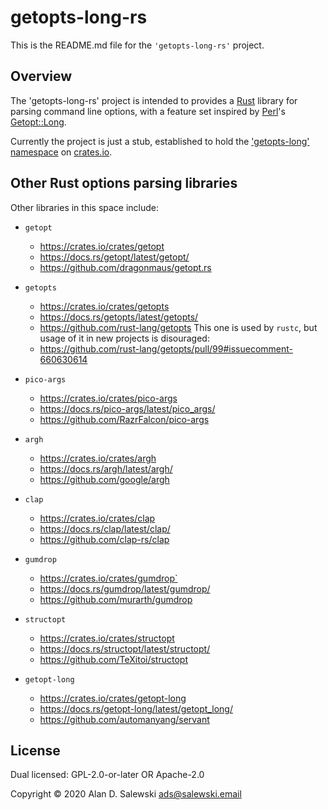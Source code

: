 # getopts-long-rs

This is the README.md file for the `'getopts-long-rs'` project.

## Overview

The 'getopts-long-rs' project is intended to provides a [Rust][rust-lang-org]
library for parsing command line options, with a feature set inspired by
[Perl][perl-org]'s [Getopt::Long][m-cpan-golong].

Currently the project is just a stub, established to hold the
['getopts-long' namespace][crates-io-golong] on [crates.io][crates-io].


## Other Rust options parsing libraries

Other libraries in this space include:

   * `getopt`
      * https://crates.io/crates/getopt
      * https://docs.rs/getopt/latest/getopt/
      * https://github.com/dragonmaus/getopt.rs

   * `getopts`
      * https://crates.io/crates/getopts
      * https://docs.rs/getopts/latest/getopts/
      * https://github.com/rust-lang/getopts
     This one is used by `rustc`, but usage of it in new projects is
     disouraged:
      * https://github.com/rust-lang/getopts/pull/99#issuecomment-660630614

   * `pico-args`
      * https://crates.io/crates/pico-args
      * https://docs.rs/pico-args/latest/pico_args/
      * https://github.com/RazrFalcon/pico-args

   * `argh`
      * https://crates.io/crates/argh
      * https://docs.rs/argh/latest/argh/
      * https://github.com/google/argh

   * `clap`
      * https://crates.io/crates/clap
      * https://docs.rs/clap/latest/clap/
      * https://github.com/clap-rs/clap

   * `gumdrop`
      * https://crates.io/crates/gumdrop`
      * https://docs.rs/gumdrop/latest/gumdrop/
      * https://github.com/murarth/gumdrop

   * `structopt`
      * https://crates.io/crates/structopt
      * https://docs.rs/structopt/latest/structopt/
      * https://github.com/TeXitoi/structopt

   * `getopt-long`
      * https://crates.io/crates/getopt-long
      * https://docs.rs/getopt-long/latest/getopt_long/
      * https://github.com/automanyang/servant


## License

Dual licensed: GPL-2.0-or-later OR Apache-2.0

Copyright © 2020 Alan D. Salewski <ads@salewski.email>


[BUGS]:         https://github.com/salewski/getopts-long-rs/blob/master/BUGS
[COPYING]:      https://github.com/salewski/getopts-long-rs/blob/master/COPYING
[HACKING]:      https://github.com/salewski/getopts-long-rs/blob/master/HACKING
[INSTALL]:      https://github.com/salewski/getopts-long-rs/blob/master/INSTALL
[NEWS]:         https://github.com/salewski/getopts-long-rs/blob/master/NEWS

[m-cpan-golong]: https://metacpan.org/pod/Getopt::Long  "Getopt::Long  (metacpan.org)"
[perl-org]:      https://www.perl.org/                  "site: www.perl.org"

[crates-io]:        https://crates.io/                     "site: crates.io"
[crates-io-golong]: https://crates.io/crates/getopts-long  "getopts-long  (crates.io)"
[rust-lang-org]:    https://www.rust-lang.org/             "site: www.rust-lang.org"
